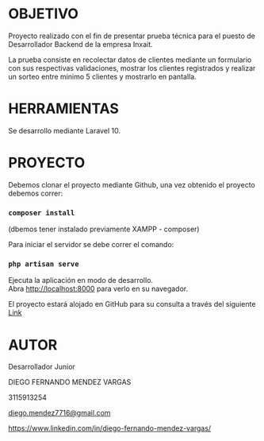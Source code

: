 # OBJETIVO

Proyecto realizado con el fin de presentar prueba técnica para el puesto de Desarrollador Backend de la empresa Inxait.

La prueba consiste en recolectar datos de clientes mediante un formulario con sus respectivas validaciones, mostrar los clientes registrados y realizar un sorteo entre minimo 5 clientes y mostrarlo en pantalla.

# HERRAMIENTAS

Se desarrollo mediante Laravel 10.

# PROYECTO

Debemos clonar el proyecto mediante Github, una vez obtenido el proyecto debemos correr:

### `composer install`

(dbemos tener instalado previamente XAMPP - composer)

Para iniciar el servidor se debe correr el comando:

### `php artisan serve`

Ejecuta la aplicación en modo de desarrollo.\
Abra [http://localhost:8000](http://localhost:8000) para verlo en su navegador.

El proyecto estará alojado en GitHub para su consulta a través del siguiente [Link](https://github.com/DiegoFMendezV/inxait)

# AUTOR

Desarrollador Junior

DIEGO FERNANDO MENDEZ VARGAS

3115913254

diego.mendez7716@gmail.com

https://www.linkedin.com/in/diego-fernando-mendez-vargas/
